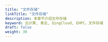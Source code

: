 ```yaml
---
title: "文件存储"
linkTitle: "文件存储"
description: 本章节介绍文件存储
keyword: 云计算, 青云, QingCloud, EHPC，文件存储
draft: false
weight: 30
---
```



